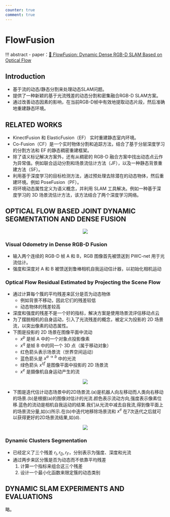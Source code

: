 ```yaml
---
counter: true
comment: true
---
```


# FlowFusion

!!! abstract
    - paper：[:book: FlowFusion: Dynamic Dense RGB-D SLAM Based on Optical Flow](https://arxiv.org/abs/2003.05102)
    <!-- - code：[:material-github: DynaSLAM](https://github.com/BertaBescos/DynaSLAM) -->

## Introduction

- 基于流的动态/静态分割来处理动态SLAM问题。
- 提供了一种新颖的基于光流残差的动态分割和密集融合RGB-D SLAM方案。
- 通过改善动态因素的影响，在当前RGB-D帧中有效地提取动态片段，然后准确地重建静态环境。

## RELATED WORKS

- KinectFusion 和 ElasticFusion（EF） 实时重建静态室内环境。
- Co-Fusion（CF）是一个实时物体分割和追踪方法，结合了基于分层深度学习的分割方法和 EF 的静态稠密重建框架。
- 除了语义标记解决方案外，还有从稠密的 RGB-D 融合方案中找出动态点云作为异常值。例如联合运动分割和场景流估计方法（JF），以及一种静态背景重建方法（SF）。
- 利用基于深度学习的目标检测方法，通过预处理去除潜在的动态物体，然后重建环境。例如 PoseFusion（PF）。
- 将环境动态属性定义为语义概念，并利用 SLAM 工具解决。例如一种基于深度学习的 3D 场景流估计方法，该方法结合了两个深度学习网络。

## OPTICAL FLOW BASED JOINT DYNAMIC SEGMENTATION AND DENSE FUSION

<center><img src="https://note.jujimeizuo.cn/assets/images/cv/slam/FlowFusion-1.jpg"></center>

### Visual Odometry in Dense RGB-D Fusion

- 输入两个连续的 RGB-D 帧 A 和 B，RGB 图像首先被馈送到 PWC-net 用于光流估计。
- 强度和深度对 A 和 B 被馈送到鲁棒相机自我运动估计器，以初始化相机运动

### Optical Flow Residual Estimated by Projecting the Scene Flow

- 通过计算每个簇的平均残差来区分是否为动态物体
    - 例如背景不移动，因此它们的残差较低
    - 动态物体的残差较高
- 深度和强度的残差不是一个好的指标，解决方案是使用场景流评估移动点云
- 为了摆脱相机的自身运动，引入了光流残差的概念，被定义为投影的 2D 场景流，以突出像素的动态属性。
- 下图是投影的 2D 场景在图像平面中流动
    - $x^p$ 是帧 A 中的一个对象点投影像素
    - $x^q$ 是帧 B 中的同一个 3D 点（属于移动对象）
    - 红色箭头表示场景流（世界空间运动）
    - 蓝色箭头是 $x^{a \to b}$ 中的光流
    - 绿色箭头 $x^{sf}$ 是图像平面中投影的 2D 场景流
    - $x^e$ 是摄像机自身运动产生的流

<center><img src="https://note.jujimeizuo.cn/assets/images/cv/slam/FlowFusion-2.jpg"></center>

- 下图是迭代估计动态场景中的2D场景流.(a)是机器人向左移动而人类向右移动的场景.(b)是根据(a)的图像对估计的光流.颜色表示流动方向,强度表示像素位移.蓝色的流动是相机自我运动的结果.我们从光流中减去自我流,得到像平面上的场景流分量,如(c)所示.在(b)中迭代地移除场景流和 $x^e$ 在7次迭代之后就可以获得更好的2D场景流结果,如(d).

<center><img src="https://note.jujimeizuo.cn/assets/images/cv/slam/FlowFusion-3.jpg"></center>

### Dynamic Clusters Segmentation

- 已经定义了三个残差 $r_I, r_D, r_F$，分别表示为强度、深度和光流
- 通过两步来区分簇是否为动态而不依靠平均残差
    1. 计算一个指标来组合这三个残差
    2. 设计一个最小化函数来限定簇的动态类别

## DYNAMIC SLAM EXPERIMENTS AND EVALUATIONS

略。